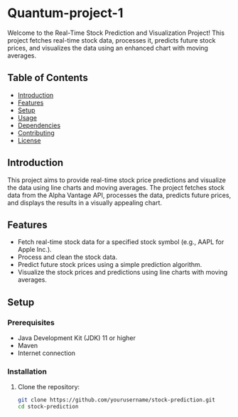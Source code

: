 # Quantum-project-1
Welcome to the Real-Time Stock Prediction and Visualization Project! This project fetches real-time stock data, processes it, predicts future stock prices, and visualizes the data using an enhanced chart with moving averages.

## Table of Contents
- [Introduction](#introduction)
- [Features](#features)
- [Setup](#setup)
- [Usage](#usage)
- [Dependencies](#dependencies)
- [Contributing](#contributing)
- [License](#license)

## Introduction
This project aims to provide real-time stock price predictions and visualize the data using line charts and moving averages. The project fetches stock data from the Alpha Vantage API, processes the data, predicts future prices, and displays the results in a visually appealing chart.

## Features
- Fetch real-time stock data for a specified stock symbol (e.g., AAPL for Apple Inc.).
- Process and clean the stock data.
- Predict future stock prices using a simple prediction algorithm.
- Visualize the stock prices and predictions using line charts with moving averages.

## Setup
### Prerequisites
- Java Development Kit (JDK) 11 or higher
- Maven
- Internet connection

### Installation
1. Clone the repository:
   ```sh
   git clone https://github.com/yourusername/stock-prediction.git
   cd stock-prediction
